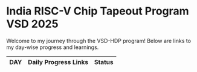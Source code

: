 # India RISC-V Chip Tapeout Program VSD 2025

Welcome to my journey through the VSD-HDP program! Below are links to my day-wise progress and learnings.


| DAY | Daily Progress Links | Status |
| --- | ---------------------------- |---|
